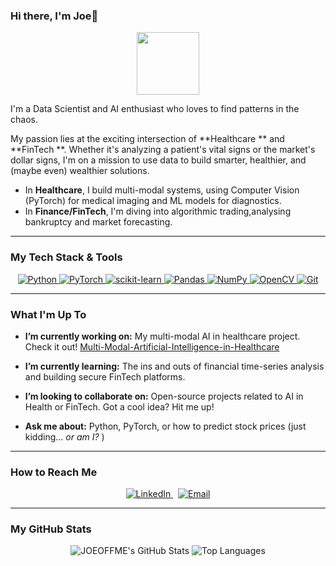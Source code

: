 ### Hi there, I'm Joe👋

<p align="center">
  <img src="https://media.giphy.com/media/RgaA6tAavA1ebJCNGO/giphy.gif" width="100">
</p>

I'm a Data Scientist and AI enthusiast who loves to find patterns in the chaos. 

My passion lies at the exciting intersection of **Healthcare ** and **FinTech **. Whether it's analyzing a patient's vital signs or the market's dollar signs, I'm on a mission to use data to build smarter, healthier, and (maybe even) wealthier solutions.

-   In **Healthcare**, I build multi-modal systems, using Computer Vision (PyTorch) for medical imaging and ML models for diagnostics.
-   In **Finance/FinTech**, I'm diving into algorithmic trading,analysing bankruptcy and market forecasting.

---

###  My Tech Stack & Tools

<p align="center">
  <a href="https://www.python.org" target="_blank"> 
    <img src="https://img.shields.io/badge/Python-3776AB?style=for-the-badge&logo=python&logoColor=white" alt="Python" /> 
  </a>
  <a href="https://pytorch.org/" target="_blank"> 
    <img src="https://img.shields.io/badge/PyTorch-EE4C2C?style=for-the-badge&logo=pytorch&logoColor=white" alt="PyTorch" /> 
  </a>
  <a href="https://scikit-learn.org/" target="_blank"> 
    <img src="https://img.shields.io/badge/scikit--learn-F7931E?style=for-the-badge&logo=scikit-learn&logoColor=white" alt="scikit-learn" /> 
  </a>
  <a href="https://pandas.pydata.org/" target="_blank"> 
    <img src="https://img.shields.io/badge/Pandas-150458?style=for-the-badge&logo=pandas&logoColor=white" alt="Pandas" /> 
  </a>
  <a href="https://numpy.org/" target="_blank"> 
    <img src="https://img.shields.io/badge/NumPy-013243?style=for-the-badge&logo=numpy&logoColor=white" alt="NumPy" /> 
  </a>
  <a href="https://opencv.org/" target="_blank"> 
    <img src="https://img.shields.io/badge/OpenCV-5C3EE8?style=for-the-badge&logo=opencv&logoColor=white" alt="OpenCV" /> 
  </a>
  <a href="https://git-scm.com/" target="_blank">
    <img src="https://img.shields.io/badge/Git-F05032?style=for-the-badge&logo=git&logoColor=white" alt="Git" />
  </a>
</p>

---

###  What I'm Up To

-   **I’m currently working on:** My multi-modal AI in healthcare project. Check it out! [Multi-Modal-Artificial-Intelligence-in-Healthcare](https://github.com/JOEOFFME/Multi-Modal-Artificial-Intelligence-in-Healthcare)

- **I’m currently learning:** The ins and outs of financial time-series analysis and building secure FinTech platforms.

- **I’m looking to collaborate on:** Open-source projects related to AI in Health or FinTech. Got a cool idea? Hit me up!

- **Ask me about:** Python, PyTorch, or how to predict stock prices (just kidding... *or am I?* )

---

###  How to Reach Me

<p align="center">
  <a href=https://www.linkedin.com/in/youssef-dihaji-8458b0310/overlay/about-this-profile/>
    <img src="https://img.shields.io/badge/LinkedIn-0077B5?style=for-the-badge&logo=linkedin&logoColor=white" alt="LinkedIn" />
  </a>
  &nbsp;
  <a href="youssefdihako@gmail.com">
    <img src="https://img.shields.io/badge/Email-D14836?style=for-the-badge&logo=gmail&logoColor=white" alt="Email" />
  </a>
</p>

---

###  My GitHub Stats

<p align="center">
  <img src="https://github-readme-stats.vercel.app/api?username=JOEOFFME&show_icons=true&theme=radical&hide_border=true&count_private=true" alt="JOEOFFME's GitHub Stats" />
  <img src="https://github-readme-stats.vercel.app/api/top-langs/?username=JOEOFFME&layout=compact&theme=radical&hide_border=true" alt="Top Languages" />
</p>
